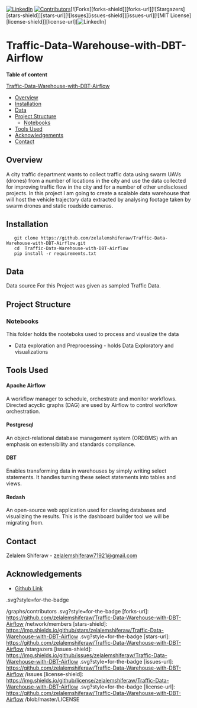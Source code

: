 [![LinkedIn][linkedin-shield]][linkedin-url]
[![Contributors][contributors-shield]][contributors-url][![Forks][forks-shield]][forks-url][![Stargazers][stars-shield]][stars-url][![Issues][issues-shield]][issues-url][![MIT License][license-shield]][license-url][![LinkedIn][linkedin-shield]]

#  Traffic-Data-Warehouse-with-DBT-Airflow

**Table of content**

 [Traffic-Data-Warehouse-with-DBT-Airflow](#Traffic-Data-Warehouse-with-DBT-Airflow)
  - [Overview](#overview)
  - [Installation](#installation)
  - [Data](#data)
  - [Project Structure](#project-structure)
    - [Notebooks](#notebooks)
  - [Tools Used](#tools-used)
  - [Acknowledgements](#acknowledgements)
  - [Contact](#contact)



## Overview

<p>
A city traffic department wants to collect traffic data using swarm UAVs (drones) from a number of locations in the city and use the data collected for improving traffic flow in the city and for a number of other undisclosed projects. In this project I am going to create a scalable data warehouse that will host the vehicle trajectory data extracted by analysing footage taken by swarm drones and static roadside cameras. 
</p>

## Installation

       git clone https://github.com/zelalemshiferaw/Traffic-Data-Warehouse-with-DBT-Airflow.git
       cd  Traffic-Data-Warehouse-with-DBT-Airflow
       pip install -r requirements.txt
        
## Data
<p>
Data source For this Project was given as sampled Traffic Data.
</p>


## Project Structure

### Notebooks 
This folder holds the nooteboks used to process and visualize the data 
- Data exploration and Preprocessing - holds Data Exploratory and visualizations


## Tools Used
#### Apache Airflow
  A workflow manager to schedule, orchestrate and monitor workflows. Directed acyclic graphs (DAG) are used by Airflow to control workflow orchestration.
     
#### Postgresql
  An object-relational database management system (ORDBMS) with an emphasis on extensibility and standards compliance.
     
#### DBT
  Enables transforming data in warehouses by simply writing select statements. It handles turning these select statements into tables and views.

#### Redash
   An open-source web application used for clearing databases and visualizing the results. This is the dashboard builder tool we will be migrating from.

## Contact
Zelalem Shiferaw - zelalemshiferaw71921@gmail.com

## Acknowledgements
* [Github Link](https://github.com/Micky373)


[linkedin-shield]: https://img.shields.io/badge/-LinkedIn-black.svg?style=for-the-badge&logo=linkedin&colorB=555
[linkedin-url]: https://www.linkedin.com/in/zelalem-shiferaw-48a070187
[contributors-shield]: https://img.shields.io/github/contributors/zelalemshiferaw/Traffic-Data-Warehouse-with-DBT-Airflow
.svg?style=for-the-badge

[my-profile]: https://github.com/zelalemshiferaw
[contributors-url]: https://github.com/zelalemshiferaw/Traffic-Data-Warehouse-with-DBT-Airflow
/graphs/contributors
.svg?style=for-the-badge
[forks-url]: https://github.com/zelalemshiferaw/Traffic-Data-Warehouse-with-DBT-Airflow
/network/members
[stars-shield]: https://img.shields.io/github/stars/zelalemshiferaw/Traffic-Data-Warehouse-with-DBT-Airflow
.svg?style=for-the-badge
[stars-url]: https://github.com/zelalemshiferaw/Traffic-Data-Warehouse-with-DBT-Airflow
/stargazers
[issues-shield]: https://img.shields.io/github/issues/zelalemshiferaw/Traffic-Data-Warehouse-with-DBT-Airflow
.svg?style=for-the-badge
[issues-url]: https://github.com/zelalemshiferaw/Traffic-Data-Warehouse-with-DBT-Airflow
/issues
[license-shield]: https://img.shields.io/github/license/zelalemshiferaw/Traffic-Data-Warehouse-with-DBT-Airflow
.svg?style=for-the-badge
[license-url]: https://github.com/zelalemshiferaw/Traffic-Data-Warehouse-with-DBT-Airflow
/blob/master/LICENSE

